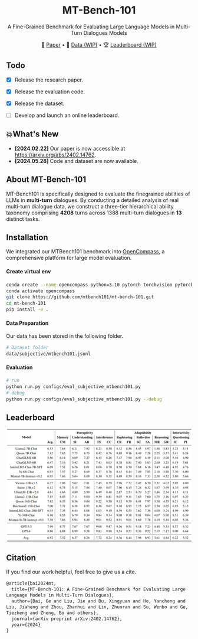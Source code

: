 <div align= "center">
    <h1> MT-Bench-101 </h1>
</div>

<p align="center">  
A Fine-Grained Benchmark for Evaluating Large Language Models in Multi-Turn Dialogues Models
</p>

<p align="center">  
📃 <a href="https://arxiv.org/pdf/2402.14762" target="_blank">Paper</a> • 
🤗 <a href="https://huggingface.co" target="_blank">Data (WIP)</a> • 
🏆 <a href="" target="_blank">Leaderboard (WIP)</a>
</p>


## Todo

- [x] Release the research paper.
- [x] Release the evaluation code.
- [x] Release the dataset.
- [ ] Develop and launch an online leaderboard.


## 💥What's New

- **[2024.02.22]** Our paper is now accessible at https://arxiv.org/abs/2402.14762.
- **[2024.05.28]** Code and dataset are now available. 

## About MT-Bench-101

MT-Bench101 is specifically designed to evaluate the finegrained abilities of LLMs in **multi-turn** dialogues. By conducting a detailed analysis of real multi-turn dialogue data, we construct a three-tier hierarchical ability taxonomy comprising **4208** turns across 1388 multi-turn dialogues in **13** distinct tasks. 

## Installation

We integrated our MTBench101 benchmark into [OpenCompass](https://github.com/open-compass/opencompass), a comprehensive platform for large model evaluation. 

#### Create virtual env

```bash
conda create --name opencompass python=3.10 pytorch torchvision pytorch-cuda -c nvidia -c pytorch -y
conda activate opencompass
git clone https://github.com/mtbench101/mt-bench-101.git
cd mt-bench-101
pip install -e .
```

#### Data Preparation

Our data has been stored in the following folder.

```bash
# Dataset folder
data/subjective/mtbench101.jsonl
```


#### Evaluation

```bash
# run
python run.py configs/eval_subjective_mtbench101.py
# debug
python run.py configs/eval_subjective_mtbench101.py --debug
```

## Leaderboard

![image](assets/leaderboard.png)

## Citation

If you find our work helpful, feel free to give us a cite.
```
@article{bai2024mt,
  title={MT-Bench-101: A Fine-Grained Benchmark for Evaluating Large Language Models in Multi-Turn Dialogues},
  author={Bai, Ge and Liu, Jie and Bu, Xingyuan and He, Yancheng and Liu, Jiaheng and Zhou, Zhanhui and Lin, Zhuoran and Su, Wenbo and Ge, Tiezheng and Zheng, Bo and others},
  journal={arXiv preprint arXiv:2402.14762},
  year={2024}
}
```
